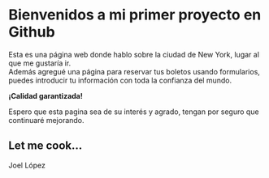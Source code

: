 <h1>Bienvenidos a mi primer proyecto en Github</h1>
<p>Esta es una página web donde hablo sobre la ciudad de New York, lugar al que me gustaría ir.<br/>
  Además agregué una página para reservar tus boletos usando formularios, puedes introducir tu información con toda la confianza del mundo.<br/>

  <b>¡Calidad garantizada!</b><br/>

  Espero que esta pagina sea de su interés y agrado, tengan por seguro que continuaré mejorando.<br/>
  
</p>
<h2>Let me cook...</h2>
<p>Joel López</p>
